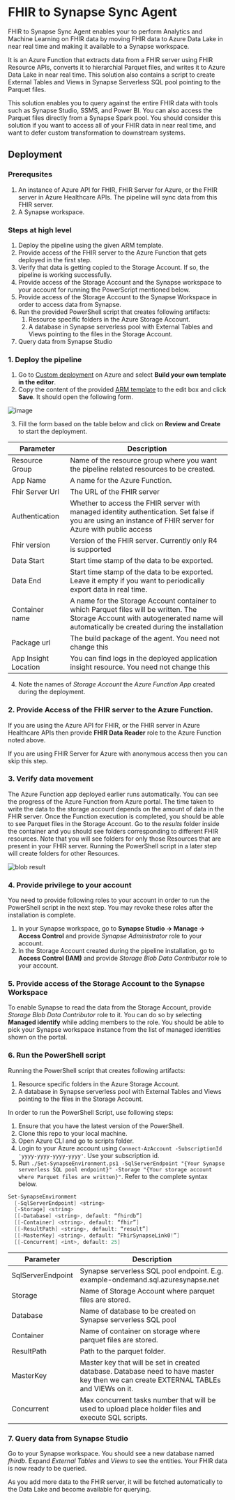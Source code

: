 # FHIR to Synapse Sync Agent

FHIR to Synapse Sync Agent enables your to perform Analytics and Machine Learning on FHIR data by moving FHIR data to Azure Data Lake in near real time and making it available to a Synapse workspace.

It is an Azure Function that extracts data from a FHIR server using FHIR Resource APIs, converts it to hierarchial Parquet files, and writes it to Azure Data Lake in near real time. This solution also contains a script to create External Tables and Views in Synapse Serverless SQL pool pointing to the Parquet files.

This solution enables you to query against the entire FHIR data with tools such as Synapse Studio, SSMS, and Power BI. You can also access the Parquet files directly from a Synapse Spark pool. You should consider this solution if you want to access all of your FHIR data in near real time, and want to defer custom transformation to downstream systems.

## Deployment

### Prerequsites

1. An instance of Azure API for FHIR, FHIR Server for Azure, or the FHIR server in Azure Healthcare APIs. The pipeline will sync data from this FHIR server.
1. A Synapse workspace.

### Steps at high level

1. Deploy the pipeline using the given ARM template.
1. Provide access of the FHIR server to the Azure Function that gets deployed in the first step.
1. Verify that data is getting copied to the Storage Account. If so, the pipeline is working successfully.
1. Provide access of the Storage Account and the Synapse workspace to your account for running the PowerScript mentioned below.
1. Provide access of the Storage Account to the Synapse Workspace in order to access data from Synapse.
1. Run the provided PowerShell script that creates following artifacts:
    1. Resource specific folders in the Azure Storage Account.
    1. A database in Synapse serverless pool with External Tables and Views pointing to the files in the Storage Account.
1. Query data from Synapse Studio

### 1. Deploy the pipeline

1. Go to [Custom deployment](https://ms.portal.Azure.com/#create/Microsoft.Template) on Azure and select **Build your own template in the editor**.
2. Copy the content of the provided [ARM template](../deploy/templates/FhirSynapsePipelineTemplate.json) to the edit box and click **Save**. It should open the following form.

![image](./assets/templateParameters.png)

3. Fill the form based on the table below and click on **Review and Create** to start the deployment.

|Parameter   | Description   |
|---|---|
| Resource Group | Name of the resource group where you want the pipeline related resources to be created. |
| App Name  | A name for the Azure Function.  |
| Fhir Server Url  | The URL of the FHIR server |
| Authentication  |  Whether to access the FHIR server with managed identity authentication. Set false if you are using an instance of FHIR server for Azure with public access |
| Fhir version | Version of the FHIR server. Currently only R4 is supported |
| Data Start | Start time stamp of the data to be exported. |
| Data End | Start time stamp of the data to be exported. Leave it empty if you want to periodically export data in real time.  |
| Container name | A name for the Storage Account container to which Parquet files will be written. The Storage Account with autogenerated name will automatically be created during the installation |
| Package url | The build package of the agent. You need not change this |
| App Insight Location | You can find logs in the deployed application insight resource. You need not change this |

4. Note the names of _Storage Account_ the _Azure Function App_ created during the deployment.

### 2. Provide Access of the FHIR server to the Azure Function.

If you are using the Azure API for FHIR, or the FHIR server in Azure Healthcare APIs then provide **FHIR Data Reader** role to the Azure Function noted above.

If you are using FHIR Server for Azure with anonymous access then you can skip this step.

### 3. Verify data movement

The Azure Function app deployed earlier runs automatically. You can see the progress of the Azure Function from Azure portal. The time taken to write the data to the storage account depends on the amount of data in the FHIR server. Once the Function execution is completed, you should be able to see Parquet files in the Storage Account. Go to the _results_ folder inside the container and you should see folders corresponding to different FHIR resources. Note that you will see folders for only those Resources that are present in your FHIR server. Running the PowerShell script in a later step will create folders for other Resources.

![blob result](./assets/ExportedData.png)

### 4. Provide privilege to your account

You need to provide following roles to your account in order to run the PowerShell script in the next step. You may revoke these roles after the installation is complete.

1. In your Synapse workspace, go to **Synapse Studio -> Manage -> Access Control** and provide _Synapse Administrator_ role to your account.
1. In the Storage Account created during the pipeline installation, go to **Access Control (IAM)** and provide _Storage Blob Data Contributor_ role to your account.

### 5. Provide access of the Storage Account to the Synapse Workspace

To enable Synapse to read the data from the Storage Account, provide _Storage Blob Data Contributor_ role to it. You can do so by selecting **Managed identify** while adding members to the role. You should be able to pick your Synapse workspace instance from the list of managed identities shown on the portal.

### 6. Run the PowerShell script

Running the PowerShell script that creates following artifacts:

1. Resource specific folders in the Azure Storage Account.
1. A database in Synapse serverless pool with External Tables and Views pointing to the files in the Storage Account.

In order to run the PowerShell Script, use following steps:

1. Ensure that you have the latest version of the PowerShell.
1. Clone this repo to your local machine.
1. Open Azure CLI and go to scripts folder.
1. Login to your Azure account using `Connect-AzAccount -SubscriptionId 'yyyy-yyyy-yyyy-yyyy'`. Use your subscription id.
1. Run `./Set-SynapseEnvironment.ps1 -SqlServerEndpoint "{Your Synapse serverless SQL pool endpoint}" -Storage "{Your storage account where Parquet files are written}"`. Refer to the complete syntax below.

``` PowerShell
Set-SynapseEnvironment
  [-SqlServerEndpoint] <string>
  [-Storage] <string>
  [[-Database] <string>, default: “fhirdb”]
  [[-Container] <string>, default: “fhir”]
  [[-ResultPath] <string>, default: “result”]
  [[-MasterKey] <string>, default: ”FhirSynapseLink0!”]
  [[-Concurrent] <int>, default: 25]
```

|Parameter   | Description   |
|---|---|
| SqlServerEndpoint | Synapse serverless SQL pool endpoint. E.g. example-ondemand.sql.azuresynapse.net |
| Storage | Name of Storage Account where parquet files are stored. |
| Database | Name of database to be created on Synapse serverless SQL pool |
| Container | Name of container on storage where parquet files are stored. |
| ResultPath | Path to the parquet folder. |
| MasterKey | Master key that will be set in created database. Database need to have master key then we can create EXTERNAL TABLEs and VIEWs on it. |
| Concurrent | Max concurrent tasks number that will be used to upload place holder files and execute SQL scripts. |

### 7. Query data from Synapse Studio

Go to your Synapse workspace. You should see a new database named _fhirdb_. Expand _External Tables_ and _Views_ to see the entities. Your FHIR data is now ready to be queried.

As you add more data to the FHIR server, it will be fetched automatically to the Data Lake and become available for querying.
